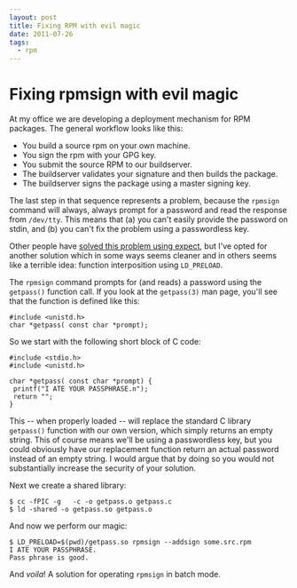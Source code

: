 ```yaml
---
layout: post
title: Fixing RPM with evil magic
date: 2011-07-26
tags:
  - rpm
---
```


# Fixing rpmsign with evil magic

At my office we are developing a deployment mechanism for RPM packages. The
general workflow looks like this:

-   You build a source rpm on your own machine.
-   You sign the rpm with your GPG key.
-   You submit the source RPM to our buildserver.
-   The buildserver validates your signature and then builds the package.
-   The buildserver signs the package using a master signing key.

The last step in that sequence represents a problem, because the `rpmsign`
command will always, always prompt for a password and read the response from
`/dev/tty`. This means that (a) you can't easily provide the password on stdin,
and (b) you can't fix the problem using a passwordless key.

Other people have [solved this problem using expect][1], but I've opted for
another solution which in some ways seems cleaner and in others seems like a
terrible idea: function interposition using `LD_PRELOAD`.

The `rpmsign` command prompts for (and reads) a password using the `getpass()`
function call. If you look at the `getpass(3)` man page, you'll see that the
function is defined like this:

    #include <unistd.h>
    char *getpass( const char *prompt); 

So we start with the following short block of C code:

    #include <stdio.h>
    #include <unistd.h>
    
    char *getpass( const char *prompt) {
     printf("I ATE YOUR PASSPHRASE.n");
     return "";
    }
    
This -- when properly loaded -- will replace the standard C library `getpass()` function with our own version, which simply returns an empty string. This of course means we'll be using a passwordless key, but you could obviously have our replacement function return an actual password instead of an empty string. I would argue that by doing so you would not substantially increase the security of your solution.

Next we create a shared library:

    $ cc -fPIC -g   -c -o getpass.o getpass.c
    $ ld -shared -o getpass.so getpass.o
    
And now we perform our magic:

    $ LD_PRELOAD=$(pwd)/getpass.so rpmsign --addsign some.src.rpm
    I ATE YOUR PASSPHRASE.
    Pass phrase is good.

And *voila*! A solution for operating `rpmsign` in batch mode.

[1]: http://jrmonk-techzine.blogspot.com/2010/06/how-to-sign-rpm-files-in-batch-mode.html  

